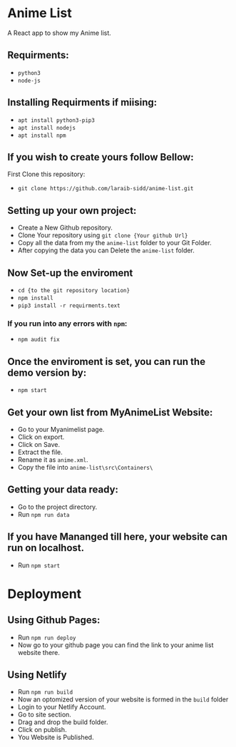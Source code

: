 # Anime List
A React app to show my Anime list.

## Requirments:
* `python3`
* `node-js`

## Installing Requirments if miising:
* `apt install python3-pip3`
* `apt install nodejs`
* `apt install npm`

## If you wish to create yours follow Bellow:
First Clone this repository:
* `git clone https://github.com/laraib-sidd/anime-list.git`

## Setting up your own project:
* Create a New Github repository.
* Clone Your repository using `git clone {Your github Url}`
* Copy all the data from my the `anime-list` folder to your Git Folder.
* After copying the data you can Delete the `anime-list` folder.

## Now Set-up the enviroment
* `cd {to the git repository location}`
* `npm install`
* `pip3 install -r requirments.text`

### If you run into any errors with `npm`:
* `npm audit fix`

## Once the enviroment is set, you can run the demo version by:
* `npm start`

## Get your own list from MyAnimeList Website:
* Go to your Myanimelist page.
* Click on export.
* Click on Save.
* Extract the file.
* Rename it as `anime.xml`.
* Copy the file into `anime-list\src\Containers\`

## Getting your data ready:
* Go to the project directory.
* Run `npm run data`

## If you have Mananged till here, your website can run on localhost.
* Run `npm start`

# Deployment

## Using Github Pages:
* Run `npm run deploy`
* Now go to your github page you can find the link to your anime list website there.

## Using Netlify
* Run `npm run build`
* Now an optomized version of your website is formed in the `build` folder
* Login to your Netlify  Account.
* Go to site section.
* Drag and drop the build folder.
* Click on publish.
* You Website is Published.

